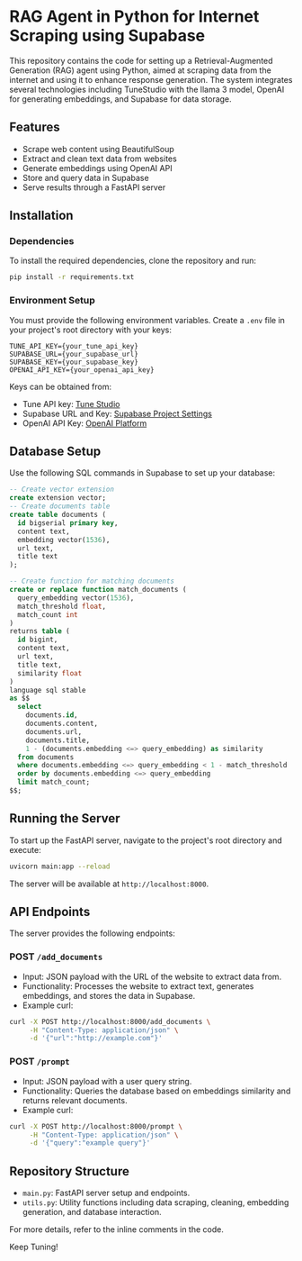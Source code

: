 # RAG Agent in Python for Internet Scraping using Supabase

This repository contains the code for setting up a Retrieval-Augmented Generation (RAG) agent using Python, aimed at scraping data from the internet and using it to enhance response generation. The system integrates several technologies including TuneStudio with the llama 3 model, OpenAI for generating embeddings, and Supabase for data storage.

## Features

- Scrape web content using BeautifulSoup
- Extract and clean text data from websites
- Generate embeddings using OpenAI API
- Store and query data in Supabase
- Serve results through a FastAPI server

## Installation

### Dependencies

To install the required dependencies, clone the repository and run:

```bash
pip install -r requirements.txt
```

### Environment Setup

You must provide the following environment variables. Create a `.env` file in your project's root directory with your keys:

```plaintext
TUNE_API_KEY={your_tune_api_key}
SUPABASE_URL={your_supabase_url}
SUPABASE_KEY={your_supabase_key}
OPENAI_API_KEY={your_openai_api_key}
```

Keys can be obtained from:

- Tune API key: [Tune Studio](https://studio.tune.app/profile)
- Supabase URL and Key: [Supabase Project Settings](https://supabase.com/)
- OpenAI API Key: [OpenAI Platform](https://platform.openai.com/)

## Database Setup

Use the following SQL commands in Supabase to set up your database:

```sql
-- Create vector extension
create extension vector;
-- Create documents table
create table documents (
  id bigserial primary key,
  content text,
  embedding vector(1536),
  url text,
  title text
);

-- Create function for matching documents
create or replace function match_documents (
  query_embedding vector(1536),
  match_threshold float,
  match_count int
)
returns table (
  id bigint,
  content text,
  url text,
  title text,
  similarity float
)
language sql stable
as $$
  select
    documents.id,
    documents.content,
    documents.url,
    documents.title,
    1 - (documents.embedding <=> query_embedding) as similarity
  from documents
  where documents.embedding <=> query_embedding < 1 - match_threshold
  order by documents.embedding <=> query_embedding
  limit match_count;
$$;
```

## Running the Server

To start up the FastAPI server, navigate to the project's root directory and execute:

```bash
uvicorn main:app --reload
```

The server will be available at `http://localhost:8000`.

## API Endpoints

The server provides the following endpoints:

### POST `/add_documents`

- Input: JSON payload with the URL of the website to extract data from.
- Functionality: Processes the website to extract text, generates embeddings, and stores the data in Supabase.
- Example curl:

```bash
curl -X POST http://localhost:8000/add_documents \
     -H "Content-Type: application/json" \
     -d '{"url":"http://example.com"}'
```

### POST `/prompt`

- Input: JSON payload with a user query string.
- Functionality: Queries the database based on embeddings similarity and returns relevant documents.
- Example curl:

```bash
curl -X POST http://localhost:8000/prompt \
     -H "Content-Type: application/json" \
     -d '{"query":"example query"}'
```

## Repository Structure

- `main.py`: FastAPI server setup and endpoints.
- `utils.py`: Utility functions including data scraping, cleaning, embedding generation, and database interaction.

For more details, refer to the inline comments in the code.

Keep Tuning!
